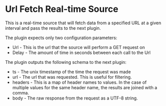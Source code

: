 # Url Fetch Real-time Source

This is a real-time source that will fetch data from a specified URL at a given interval and pass the results to the
next plugin.

The plugin expects only two configuration parameters:
* Url - This is the url that the source will perform a GET request on
* Delay - The amount of time in seconds between each call to the Url

The plugin outputs the following schema to the next plugin:
* ts - The unix timestamp of the time the request was made
* url - The url that was requested. This is useful for filtering.
* headers - This is a map of header names to values. In the case of multiple values for the same header name, the results are joined with a comma.
* body - The raw response from the request as a UTF-8 string.

